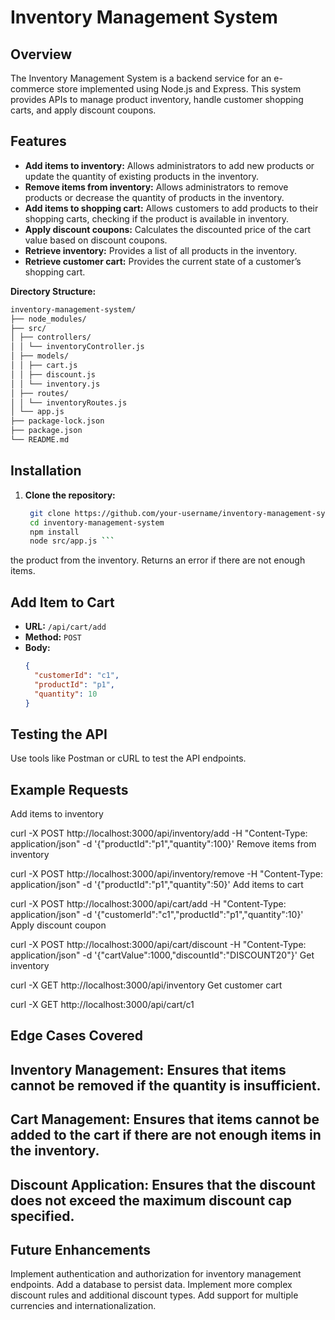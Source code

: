 # Inventory Management System

## Overview

The Inventory Management System is a backend service for an e-commerce store implemented using Node.js and Express. This system provides APIs to manage product inventory, handle customer shopping carts, and apply discount coupons.

## Features

- **Add items to inventory:** Allows administrators to add new products or update the quantity of existing products in the inventory.
- **Remove items from inventory:** Allows administrators to remove products or decrease the quantity of products in the inventory.
- **Add items to shopping cart:** Allows customers to add products to their shopping carts, checking if the product is available in inventory.
- **Apply discount coupons:** Calculates the discounted price of the cart value based on discount coupons.
- **Retrieve inventory:** Provides a list of all products in the inventory.
- **Retrieve customer cart:** Provides the current state of a customer’s shopping cart.

**Directory Structure:**
```bash
inventory-management-system/
├── node_modules/
├── src/
│ ├── controllers/
│ │ └── inventoryController.js
│ ├── models/
│ │ ├── cart.js
│ │ ├── discount.js
│ │ └── inventory.js
│ ├── routes/
│ │ └── inventoryRoutes.js
│ └── app.js
├── package-lock.json
├── package.json
└── README.md
```


## Installation

1. **Clone the repository:**
   ``` bash
    git clone https://github.com/your-username/inventory-management-system.git
    cd inventory-management-system
    npm install
    node src/app.js ```


the product from the inventory. Returns an error if there are not enough items.

## Add Item to Cart

- **URL:** `/api/cart/add`
- **Method:** `POST`
- **Body:**
  ```json
  {
    "customerId": "c1",
    "productId": "p1",
    "quantity": 10
  }
## Testing the API
Use tools like Postman or cURL to test the API endpoints.

## Example Requests
Add items to inventory


curl -X POST http://localhost:3000/api/inventory/add -H "Content-Type: application/json" -d '{"productId":"p1","quantity":100}'
Remove items from inventory


curl -X POST http://localhost:3000/api/inventory/remove -H "Content-Type: application/json" -d '{"productId":"p1","quantity":50}'
Add items to cart

curl -X POST http://localhost:3000/api/cart/add -H "Content-Type: application/json" -d '{"customerId":"c1","productId":"p1","quantity":10}'
Apply discount coupon


curl -X POST http://localhost:3000/api/cart/discount -H "Content-Type: application/json" -d '{"cartValue":1000,"discountId":"DISCOUNT20"}'
Get inventory


curl -X GET http://localhost:3000/api/inventory
Get customer cart

curl -X GET http://localhost:3000/api/cart/c1

## Edge Cases Covered
## Inventory Management: Ensures that items cannot be removed if the quantity is insufficient.
## Cart Management: Ensures that items cannot be added to the cart if there are not enough items in the inventory.
## Discount Application: Ensures that the discount does not exceed the maximum discount cap specified.
## Future Enhancements
Implement authentication and authorization for inventory management endpoints.
Add a database to persist data.
Implement more complex discount rules and additional discount types.
Add support for multiple currencies and internationalization.